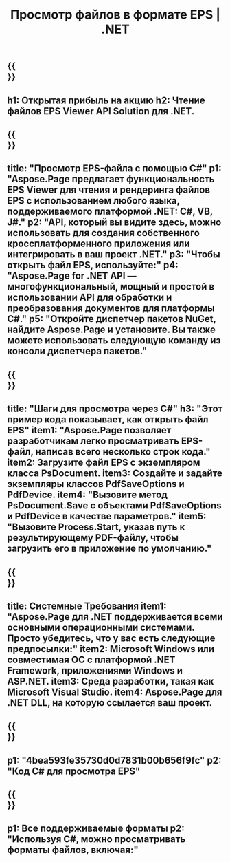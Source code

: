 ﻿---
translation: true
template: /_templates/_viewer-child-net.md
title: Просмотр файлов в формате EPS | .NET
url: /net/viewer/eps/
description: Откройте для просмотра EPS-файлов. Исходный код C# для загрузки, рендеринга и отображения документов EPS на платформе .NET Framework, в приложениях Windows и ASP.NET.
informat: EPS
otherformats: XPS PS
---

{{<section banner>}}
---
h1: Открытая прибыль на акцию
h2: Чтение файлов EPS Viewer API Solution для .NET.
---

{{<section overview>}}
---
title: "Просмотр EPS-файла с помощью C#"
p1: "Aspose.Page предлагает функциональность EPS Viewer для чтения и рендеринга файлов EPS с использованием любого языка, поддерживаемого платформой .NET: C#, VB, J#."
p2: "API, который вы видите здесь, можно использовать для создания собственного кроссплатформенного приложения или интегрировать в ваш проект .NET."
p3: "Чтобы открыть файл EPS, используйте:"
p4: "Aspose.Page for .NET API — многофункциональный, мощный и простой в использовании API для обработки и преобразования документов для платформы C#."
p5: "Откройте диспетчер пакетов NuGet, найдите Aspose.Page и установите. Вы также можете использовать следующую команду из консоли диспетчера пакетов."
---

{{<section feature1>}}
---
title: "Шаги для просмотра через C#"
h3: "Этот пример кода показывает, как открыть файл EPS"
item1: "Aspose.Page позволяет разработчикам легко просматривать EPS-файл, написав всего несколько строк кода."
item2: Загрузите файл EPS с экземпляром класса PsDocument.
item3: Создайте и задайте экземпляры классов PdfSaveOptions и PdfDevice.
item4: "Вызовите метод PsDocument.Save с объектами PdfSaveOptions и PdfDevice в качестве параметров."
item5: "Вызовите Process.Start, указав путь к результирующему PDF-файлу, чтобы загрузить его в приложение по умолчанию."
---

{{<section feature2>}}
---
title: Системные Требования
item1: "Aspose.Page для .NET поддерживается всеми основными операционными системами. Просто убедитесь, что у вас есть следующие предпосылки:"
item2: Microsoft Windows или совместимая ОС с платформой .NET Framework, приложениями Windows и ASP.NET.
item3: Среда разработки, такая как Microsoft Visual Studio.
item4: Aspose.Page для .NET DLL, на которую ссылается ваш проект.
---

{{<section gist>}}
---
p1: "4bea593fe35730d0d7831b00b656f9fc"
p2: "Код C# для просмотра EPS"
---

{{<section otherformats>}}
---
p1: Все поддерживаемые форматы
p2: "Используя С#, можно просматривать форматы файлов, включая:"
---

